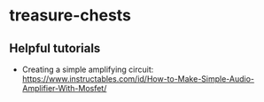# treasure-chests

## Helpful tutorials
- Creating a simple amplifying circuit: https://www.instructables.com/id/How-to-Make-Simple-Audio-Amplifier-With-Mosfet/